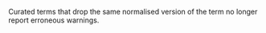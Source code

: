 Curated terms that drop the same normalised version of the term no longer report erroneous warnings.
